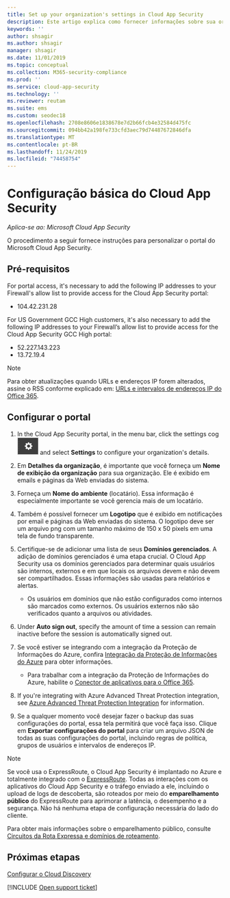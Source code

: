 ```yaml
---
title: Set up your organization's settings in Cloud App Security
description: Este artigo explica como fornecer informações sobre sua organização no Cloud App Security.
keywords: ''
author: shsagir
ms.author: shsagir
manager: shsagir
ms.date: 11/01/2019
ms.topic: conceptual
ms.collection: M365-security-compliance
ms.prod: ''
ms.service: cloud-app-security
ms.technology: ''
ms.reviewer: reutam
ms.suite: ems
ms.custom: seodec18
ms.openlocfilehash: 2708e8606e1838678e7d2b66fcb4e32584d475fc
ms.sourcegitcommit: 094bb42a198fe733cfd3aec79d74487672846dfa
ms.translationtype: MT
ms.contentlocale: pt-BR
ms.lasthandoff: 11/24/2019
ms.locfileid: "74458754"
---
```

# <a name="basic-setup-for-cloud-app-security"></a>Configuração básica do Cloud App Security

*Aplica-se ao: Microsoft Cloud App Security*

O procedimento a seguir fornece instruções para personalizar o portal do Microsoft Cloud App Security.

## <a name="prerequisites"></a>Pré-requisitos

For portal access, it's necessary to add the following IP addresses to your Firewall's allow list to provide access for the Cloud App Security portal:

* 104.42.231.28

For US Government GCC High customers, it's also necessary to add the following IP addresses to your Firewall’s allow list to provide access for the Cloud App Security GCC High portal:

* 52.227.143.223
* 13.72.19.4

> [!NOTE]
> Para obter atualizações quando URLs e endereços IP forem alterados, assine o RSS conforme explicado em: [URLs e intervalos de endereços IP do Office 365](https://support.office.com/article/Office-365-URLs-and-IP-address-ranges-8548a211-3fe7-47cb-abb1-355ea5aa88a2).

## <a name="set-up-the-portal"></a>Configurar o portal

1. In the Cloud App Security portal, in the menu bar, click the settings cog ![settings icon](./media/settings-icon.png "ícone de configurações") and select **Settings** to configure your organization's details.

1. Em **Detalhes da organização**, é importante que você forneça um **Nome de exibição da organização** para sua organização. Ele é exibido em emails e páginas da Web enviadas do sistema.

1. Forneça um **Nome do ambiente** (locatário). Essa informação é especialmente importante se você gerencia mais de um locatário.

1. Também é possível fornecer um **Logotipo** que é exibido em notificações por email e páginas da Web enviadas do sistema. O logotipo deve ser um arquivo png com um tamanho máximo de 150 x 50 pixels em uma tela de fundo transparente.

1. Certifique-se de adicionar uma lista de seus **Domínios gerenciados**. A adição de domínios gerenciados é uma etapa crucial. O Cloud App Security usa os domínios gerenciados para determinar quais usuários são internos, externos e em que locais os arquivos devem e não devem ser compartilhados. Essas informações são usadas para relatórios e alertas.

    * Os usuários em domínios que não estão configurados como internos são marcados como externos. Os usuários externos não são verificados quanto a arquivos ou atividades.

1. Under **Auto sign out**, specify the amount of time a session can remain inactive before the session is automatically signed out.

1. Se você estiver se integrando com a integração da Proteção de Informações do Azure, confira [Integração da Proteção de Informações do Azure](azip-integration.md) para obter informações.

    * Para trabalhar com a integração da Proteção de Informações do Azure, habilite o [Conector de aplicativos para o Office 365](connect-office-365-to-microsoft-cloud-app-security.md).

1. If you're integrating with Azure Advanced Threat Protection integration, see [Azure Advanced Threat Protection Integration](azip-integration.md) for information.

1. Se a qualquer momento você desejar fazer o backup das suas configurações do portal, essa tela permitirá que você faça isso. Clique em **Exportar configurações do portal** para criar um arquivo JSON de todas as suas configurações do portal, incluindo regras de política, grupos de usuários e intervalos de endereços IP.

> [!NOTE]
> Se você usa o ExpressRoute, o Cloud App Security é implantado no Azure e totalmente integrado com o [ExpressRoute](https://azure.microsoft.com/documentation/articles/expressroute-introduction/). Todas as interações com os aplicativos do Cloud App Security e o tráfego enviado a ele, incluindo o upload de logs de descoberta, são roteados por meio do **emparelhamento público** do ExpressRoute para aprimorar a latência, o desempenho e a segurança. Não há nenhuma etapa de configuração necessária do lado do cliente.
>
> Para obter mais informações sobre o emparelhamento público, consulte [Circuitos da Rota Expressa e domínios de roteamento](https://azure.microsoft.com/documentation/articles/expressroute-circuit-peerings/).

## <a name="next-steps"></a>Próximas etapas

[Configurar o Cloud Discovery](set-up-cloud-discovery.md)

[!INCLUDE [Open support ticket](includes/support.md)]
